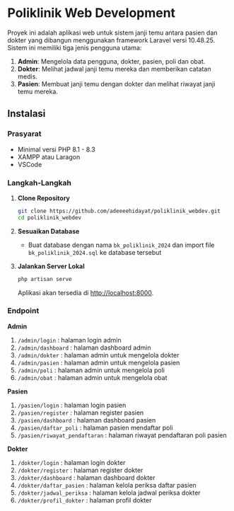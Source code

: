 # Poliklinik Web Development

Proyek ini adalah aplikasi web untuk sistem janji temu antara pasien dan dokter yang dibangun menggunakan framework Laravel versi 10.48.25. Sistem ini memiliki tiga jenis pengguna utama:

1. **Admin**: Mengelola data pengguna, dokter, pasien, poli dan obat.
2. **Dokter**: Melihat jadwal janji temu mereka dan memberikan catatan medis.
3. **Pasien**: Membuat janji temu dengan dokter dan melihat riwayat janji temu mereka.

## Instalasi

### Prasyarat
- Minimal versi PHP 8.1 - 8.3
- XAMPP atau Laragon
- VSCode

### Langkah-Langkah

1. **Clone Repository**
   ```bash
   git clone https://github.com/adeeeehidayat/poliklinik_webdev.git
   cd poliklinik_webdev
   ```

2. **Sesuaikan Database**
    - Buat database dengan nama `bk_poliklinik_2024` dan import file `bk_poliklinik_2024.sql` ke database tersebut

2. **Jalankan Server Lokal**
   ```bash
   php artisan serve
   ```
   Aplikasi akan tersedia di [http://localhost:8000](http://localhost:8000).

### Endpoint
**Admin**
1. ```/admin/login``` : halaman login admin
2. ```/admin/dashboard``` : halaman dashboard admin
2. ```/admin/dokter``` : halaman admin untuk mengelola dokter
2. ```/admin/pasien``` : halaman admin untuk mengelola pasien 
2. ```/admin/poli``` : halaman admin untuk mengelola poli 
2. ```/admin/obat``` : halaman admin untuk mengelola obat 

**Pasien**
1. ```/pasien/login``` : halaman login pasien
2. ```/pasien/register``` : halaman register pasien
3. ```/pasien/dashboard``` : halaman dashboard pasien
4. ```/pasien/daftar_poli``` : halaman pasien mendaftar poli
5. ```/pasien/riwayat_pendaftaran``` : halaman riwayat pendaftaran poli pasien

**Dokter**
1. ```/dokter/login``` : halaman login dokter
2. ```/dokter/register``` : halaman register dokter
3. ```/dokter/dashboard``` : halaman dashboard dokter
4. ```/dokter/daftar_pasien``` : halaman kelola periksa daftar pasien
5. ```/dokter/jadwal_periksa``` : halaman kelola jadwal periksa dokter
6. ```/dokter/profil_dokter``` : halaman profil dokter
